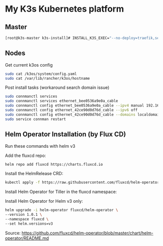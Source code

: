 # My K3s Kubernetes platform

## Master

```bash
[root@k3s-master k3s-install]# INSTALL_K3S_EXEC="--no-deploy=traefik,servicelb,local-storage" ./install.sh |tee -a install_2019<date>.log
```

## Nodes

Get current k3os config

```bash
sudo cat /k3os/system/config.yaml
sudo cat /var/lib/rancher/k3os/hostname
```

Post install tasks (workaround search domain issue)

```bash
sudo connmanctl services
sudo connmanctl services ethernet_bee0536a9e0a_cable
sudo connmanctl config ethernet_bee0536a9e0a_cable --ipv4 manual 192.168.92.34 255.255.255.0 192.168.92.1 --nameservers 192.168.92.1
sudo connmanctl config ethernet_42ce90d0d76d_cable --ipv6 off
sudo connmanctl config ethernet_42ce90d0d76d_cable --domains localdomain
sudo service connman restart
```

## Helm Operator Installation (by Flux CD)

Run these commands with helm v3

Add the fluxcd repo:

```sh
helm repo add fluxcd https://charts.fluxcd.io
```

Install the HelmRelease CRD:

```sh
kubectl apply -f https://raw.githubusercontent.com/fluxcd/helm-operator/master/deploy/flux-helm-release-crd.yaml
```

Install Helm Operator for Tiller in the fluxcd namespace:

Install Helm Operator for Helm v3 only:

```sh
helm upgrade -i helm-operator fluxcd/helm-operator \
--version 1.0.1 \
--namespace fluxcd \
--set helm.versions=v3
```

Source: https://github.com/fluxcd/helm-operator/blob/master/chart/helm-operator/README.md
